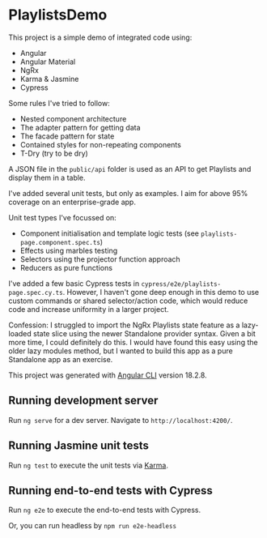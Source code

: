 # PlaylistsDemo

This project is a simple demo of integrated code using:

- Angular
- Angular Material
- NgRx
- Karma & Jasmine
- Cypress

Some rules I've tried to follow:

- Nested component architecture
- The adapter pattern for getting data
- The facade pattern for state
- Contained styles for non-repeating components
- T-Dry (try to be dry)

A JSON file in the `public/api` folder is used as an API to get Playlists and display them in a table.

I've added several unit tests, but only as examples. I aim for above 95% coverage on an enterprise-grade app.

Unit test types I've focussed on:

- Component initialisation and template logic tests (see `playlists-page.component.spec.ts`)
- Effects using marbles testing
- Selectors using the projector function approach
- Reducers as pure functions

I've added a few basic Cypress tests in `cypress/e2e/playlists-page.spec.cy.ts`. However, I haven't gone deep enough in this demo to use custom commands or shared selector/action code, which would reduce code and increase uniformity in a larger project.

Confession: I struggled to import the NgRx Playlists state feature as a lazy-loaded state slice using the newer Standalone provider syntax. Given a bit more time, I could definitely do this. I would have found this easy using the older lazy modules method, but I wanted to build this app as a pure Standalone app as an exercise.

This project was generated with [Angular CLI](https://github.com/angular/angular-cli) version 18.2.8.

## Running development server

Run `ng serve` for a dev server. Navigate to `http://localhost:4200/`.

## Running Jasmine unit tests

Run `ng test` to execute the unit tests via [Karma](https://karma-runner.github.io).

## Running end-to-end tests with Cypress

Run `ng e2e` to execute the end-to-end tests with Cypress.

Or, you can run headless by `npm run e2e-headless`
